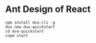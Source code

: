 # Ant Design of React

```
npm install dva-cli -g
dva new dva-quickstart
cd dva-quickstart
cnpm start
```



